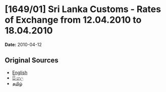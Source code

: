 # [1649/01] Sri Lanka Customs - Rates of Exchange from 12.04.2010 to 18.04.2010

**Date:** 2010-04-12

## Original Sources

- [English](https://documents.gov.lk/view/extra-gazettes/2010/4/1649-01_E.pdf)
- [සිංහල](https://documents.gov.lk/view/extra-gazettes/2010/4/1649-01_S.pdf)
- [தமிழ்](https://documents.gov.lk/view/extra-gazettes/2010/4/1649-01_T.pdf)

